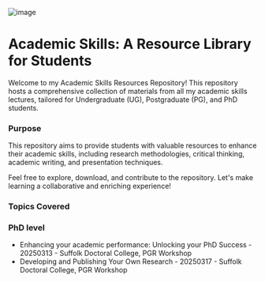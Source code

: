 ![image](https://github.com/user-attachments/assets/54508eb5-f1ba-41e4-83ff-98f7e21a984b)

# Academic Skills: A Resource Library for Students

Welcome to my Academic Skills Resources Repository! This repository hosts a comprehensive collection of materials from all my academic skills lectures, tailored for Undergraduate (UG), Postgraduate (PG), and PhD students.

### Purpose
This repository aims to provide students with valuable resources to enhance their academic skills, including research methodologies, critical thinking, academic writing, and presentation techniques.

Feel free to explore, download, and contribute to the repository. Let's make learning a collaborative and enriching experience!

### Topics Covered

### PhD level

- Enhancing your academic performance: Unlocking your PhD Success - 20250313 - Suffolk Doctoral College, PGR Workshop
- Developing and Publishing Your Own Research - 20250317 - Suffolk Doctoral College, PGR Workshop
